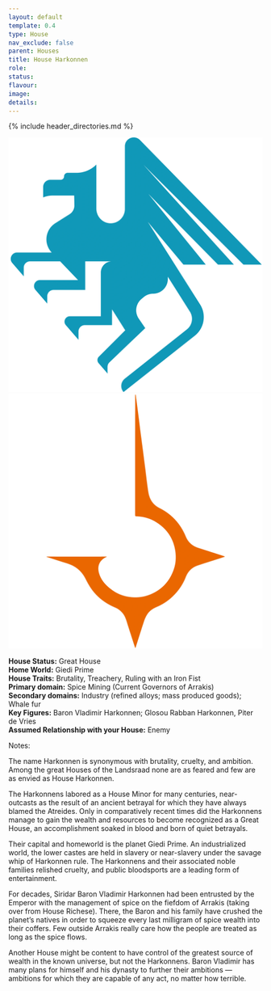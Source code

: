 ```yaml
---
layout: default
template: 0.4
type: House
nav_exclude: false
parent: Houses
title: House Harkonnen
role: 
status: 
flavour: 
image: 
details:
---
```

{% include header_directories.md %}

![](../../imgs/Pasted%20image%2020250607152001.png)  ![](../../imgs/Pasted%20image%2020250607152106.png)

**House Status:** Great House  
**Home World:** Giedi Prime  
**House Traits:** Brutality, Treachery, Ruling with an Iron Fist  
**Primary domain:** Spice Mining (Current Governors of Arrakis)  
**Secondary domains:** Industry (refined alloys; mass produced goods); Whale fur  
**Key Figures:** Baron Vladimir Harkonnen; Glosou Rabban Harkonnen, Piter de Vries  
**Assumed Relationship with your House:** Enemy  
  
Notes:  

The name Harkonnen is synonymous with brutality, cruelty, and ambition. Among the great Houses of the Landsraad none are as feared and few are as envied as House Harkonnen.  

The Harkonnens labored as a House Minor for many centuries, near-outcasts as the result of an ancient
betrayal for which they have always blamed the Atreides. Only in comparatively recent times did the Harkonnens manage to gain the wealth and resources to become recognized as a Great House, an accomplishment soaked in blood and born of quiet betrayals.  

Their capital and homeworld is the planet Giedi Prime. An industrialized world, the lower castes are held in slavery or near-slavery under the savage whip of Harkonnen rule. The Harkonnens and their associated noble families relished cruelty, and public bloodsports are a leading form of entertainment.  

For decades, Siridar Baron Vladimir Harkonnen had been entrusted by the Emperor with the management of spice on the fiefdom of Arrakis (taking over from House Richese). There, the Baron and his family have crushed the planet’s natives in order to squeeze every last milligram of spice wealth into their coffers. Few outside Arrakis really care how the people are treated as long as the spice flows.  

Another House might be content to have control of the greatest source of wealth in the known universe, but not the Harkonnens. Baron Vladimir has many plans for himself and his dynasty to further their ambitions — ambitions for which they are capable of any act, no matter how terrible.  